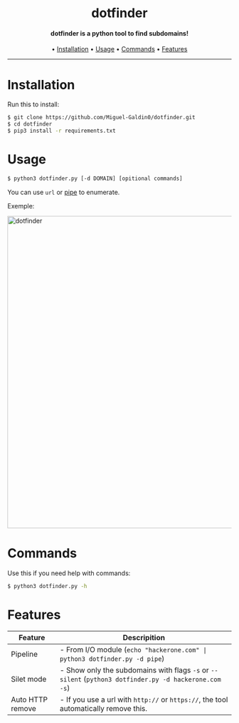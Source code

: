 
<h1 align="center">
dotfinder
</h1>

<h4 align="center">
dotfinder is a python tool to find subdomains!
</h4>

<p align="center">
  • <a href="#installation">Installation</a>
  • <a href="#usage">Usage</a>
  • <a href="#commands">Commands</a>
  • <a href="#features">Features</a>
</p>

---

# Installation

Run this to install:
 
```sh
$ git clone https://github.com/Miguel-Galdin0/dotfinder.git
$ cd dotfinder
$ pip3 install -r requirements.txt
```

# Usage
 
```sh
$ python3 dotfinder.py [-d DOMAIN] [opitional commands]
```
You can use `url` or <a href="#features">pipe</a> to enumerate.

Exemple:

<img src="/images/exemple.png" alt="dotfinder" width="700px"></a>


# Commands

Use this if you need help with commands:

```sh
$ python3 dotfinder.py -h
```

# Features

| Feature  | Descripition             |
| -------- | ------------------------ |
| Pipeline | - From I/O module (`echo "hackerone.com" \| python3 dotfinder.py -d pipe`) |
| Silet mode | - Show only the subdomains with flags `-s` or `--silent` (`python3 dotfinder.py -d hackerone.com -s`) |
| Auto HTTP remove | - If you use a url with `http://` or `https://`, the tool automatically remove this.|
